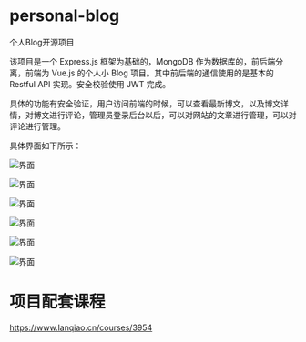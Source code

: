 # personal-blog
个人Blog开源项目

该项目是一个 Express.js 框架为基础的，MongoDB 作为数据库的，前后端分离，前端为 Vue.js 的个人小 Blog 项目。其中前后端的通信使用的是基本的 Restful API 实现。安全校验使用 JWT 完成。

具体的功能有安全验证，用户访问前端的时候，可以查看最新博文，以及博文详情，对博文进行评论，管理员登录后台以后，可以对网站的文章进行管理，可以对评论进行管理。

具体界面如下所示：

![界面](https://doc.shiyanlou.com/courses/3954/641447/0c46db83122e326098ed87fc8d6b9b59-0/wm)

![界面](https://doc.shiyanlou.com/courses/3954/641447/a8f94442c53a206f2c8a5c3d5bedb176-0/wm)

![界面](https://doc.shiyanlou.com/courses/3954/641447/4e4e7f11b55c3dd9ea104c482b7cf67c-0/wm)

![界面](https://doc.shiyanlou.com/courses/3954/641447/ac334fc0462f5e68af1873dae8f5963a-0/wm)

![界面](https://doc.shiyanlou.com/courses/3954/641447/2241f8f839456524ac898864e504d880-0/wm)

![界面](https://doc.shiyanlou.com/courses/3954/641447/188f94f6505ba4a52aad6ae75c3e2d3a-0/wm)

# 项目配套课程

https://www.lanqiao.cn/courses/3954
